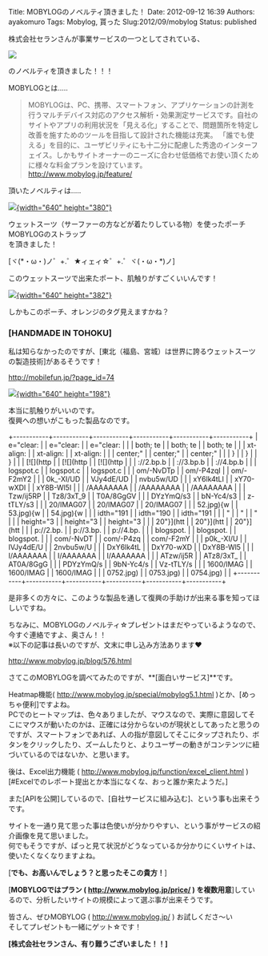 Title: MOBYLOGのノベルティ頂きました！
Date: 2012-09-12 16:39
Authors: ayakomuro
Tags:  Mobylog, 貰った
Slug:2012/09/mobylog
Status: published

株式会社セランさんが事業サービスの一つとしてされている、


[![](http://3.bp.blogspot.com/-OgUY96NfoFw/UFCx9Mnh1ZI/AAAAAAAAT1s/wnq7YpX4IpQ/s1600/mobylog.gif)](http://3.bp.blogspot.com/-OgUY96NfoFw/UFCx9Mnh1ZI/AAAAAAAAT1s/wnq7YpX4IpQ/s1600/mobylog.gif)

のノベルティを頂きました！！！

MOBYLOGとは\.....  

> MOBYLOGは、PC、携帯、スマートフォン、アプリケーションの計測を行うマルチデバイス対応のアクセス解析・効果測定サービスです。自社のサイトやアプリの利用状況を「見える化」することで、問題箇所を特定し改善を施すためのツールを目指して設計された機能は充実。
> 「誰でも使える」を目的に、ユーザビリティにも十二分に配慮した秀逸のインターフェイス。しかもサイトオーナーのニーズに合わせ低価格でお使い頂くために様々な料金プランを設けています。  
> <http://www.mobylog.jp/feature/>

頂いたノベルティは\.....

[![](http://2.bp.blogspot.com/-3HQMV5i6wkA/UDxY6_108fI/AAAAAAAATzs/K6655KADrU4/s640/IMAG0750.jpg){width="640"
height="380"}](http://2.bp.blogspot.com/-3HQMV5i6wkA/UDxY6_108fI/AAAAAAAATzs/K6655KADrU4/s1600/IMAG0750.jpg)

ウェットスーツ（サーファーの方などが着たりしている物）を使ったポーチ  
MOBYLOGのストラップ  
を頂きました！

[ヾ(\*・ω・)ノ゜+.゜★ィェィ☆゜+.゜ヾ(・ω・\*)ノ]

このウェットスーツで出来たポート、肌触りがすごくいいんです！

[![](http://2.bp.blogspot.com/-R2_sD0h44Gk/UDxY9qxzPWI/AAAAAAAAT0k/aG6AXjwcLiQ/s640/IMAG0758.jpg){width="640"
height="382"}](http://2.bp.blogspot.com/-R2_sD0h44Gk/UDxY9qxzPWI/AAAAAAAAT0k/aG6AXjwcLiQ/s1600/IMAG0758.jpg)


しかもこのポーチ、オレンジのタグ見えますかね？

### [HANDMADE IN TOHOKU]

私は知らなかったのですが、[東北（福島、宮城）は世界に誇るウェットスーツの製造技術]があるそうです！

<http://mobilefun.jp/?page_id=74>

[![](http://2.bp.blogspot.com/-oG1kbZy8AQQ/UFCzjzVhVEI/AAAAAAAAT10/BH5ndwPgjwc/s640/handmadeintohoku.jpg){width="640"
height="198"}](http://mobilefun.jp/?page_id=74)

本当に肌触りがいいのです。  
復興への想いがこもった製品なのです。

+-----------+-----------+-----------+-----------+-----------+-----------+
| e="clear: |           | e="clear: |           | e="clear: |           |
|  both; te |           |  both; te |           |  both; te |           |
| xt-align: |           | xt-align: |           | xt-align: |           |
|  center;" |           |  center;" |           |  center;" |           |
| }         |           | }         |           | }         |           |
| [![](http |           | [![](http |           | [![](http |           |
| ://2.bp.b |           | ://3.bp.b |           | ://4.bp.b |           |
| logspot.c |           | logspot.c |           | logspot.c |           |
| om/-NvDTp |           | om/-P4zqI |           | om/-F2mY2 |           |
| 0k_-XI/UD |           | VJy4dE/UD |           | nvbu5w/UD |           |
| xY6lk4tLI |           | xY70-wXDI |           | xY8B-Wl5I |           |
| /AAAAAAAA |           | /AAAAAAAA |           | /AAAAAAAA |           |
| Tzw/ij5RP |           | Tz8/3xT_9 |           | T0A/8GgGV |           |
| DYzYmQ/s3 |           | bN-Yc4/s3 |           | z-tTLY/s3 |           |
| 20/IMAG07 |           | 20/IMAG07 |           | 20/IMAG07 |           |
| 52.jpg){w |           | 53.jpg){w |           | 54.jpg){w |           |
| idth="191 |           | idth="190 |           | idth="191 |           |
| "         |           | "         |           | "         |           |
| height="3 |           | height="3 |           | height="3 |           |
| 20"}](htt |           | 20"}](htt |           | 20"}](htt |           |
| p://2.bp. |           | p://3.bp. |           | p://4.bp. |           |
| blogspot. |           | blogspot. |           | blogspot. |           |
| com/-NvDT |           | com/-P4zq |           | com/-F2mY |           |
| p0k_-XI/U |           | IVJy4dE/U |           | 2nvbu5w/U |           |
| DxY6lk4tL |           | DxY70-wXD |           | DxY8B-Wl5 |           |
| I/AAAAAAA |           | I/AAAAAAA |           | I/AAAAAAA |           |
| ATzw/ij5R |           | ATz8/3xT_ |           | AT0A/8GgG |           |
| PDYzYmQ/s |           | 9bN-Yc4/s |           | Vz-tTLY/s |           |
| 1600/IMAG |           | 1600/IMAG |           | 1600/IMAG |           |
| 0752.jpg) |           | 0753.jpg) |           | 0754.jpg) |           |
+-----------+-----------+-----------+-----------+-----------+-----------+

是非多くの方々に、このような製品を通して復興の手助けが出来る事を知ってほしいですね。

ちなみに、MOBYLOGのノベルティ☆プレゼントはまだやっているようなので、今すぐ連絡ですよ、奥さん！！  
※以下の記事は長いのですが、文末に申し込み方法あります♥

<http://www.mobylog.jp/blog/576.html>

さてこのMOBYLOGを調べてみたのですが、**[面白いサービス]**です。

Heatmap機能(
<http://www.mobylog.jp/special/mobylog5.1.html> )とか、[めっちゃ便利]ですよね。  
PCでのヒートマップは、色々ありましたが、マウスなので、実際に意図してそこにマウスが動いたのかは、正確には分からないのが現状としてあったと思うのですが、スマートフォンであれば、人の指が意図してそこにタップされたり、ボタンをクリックしたり、ズームしたりと、よりユーザーの動きがコンテンツに紐づいているのではないか、と思います。

後は、Excel出力機能 (
<http://www.mobylog.jp/function/excel_client.html> )  
[\#Excelでのレポート提出とか本当になくな、おっと誰か来たようだ。]

また[APIを公開]しているので、[自社サービスに組み込む]、という事も出来そうです。

サイトを一通り見て思った事は色使いが分かりやすい、という事がサービスの紹介画像を見て思いました。  
何でもそうですが、ぱっと見て状況がどうなっているか分かりにくいサイトは、使いたくなくなりますよね。

[**でも、お高いんでしょう？と思ったそこの貴方！**]

[**MOBYLOGではプラン ( <http://www.mobylog.jp/price/> )
を複数用意**]しているので、分析したいサイトの規模によって選ぶ事が出来そうです。

皆さん、ぜひMOBYLOG ( <http://www.mobylog.jp/> ) お試しくださ〜い  
そしてプレゼントも一緒にゲット☆です！


**[株式会社セランさん、有り難うございました！！]**
